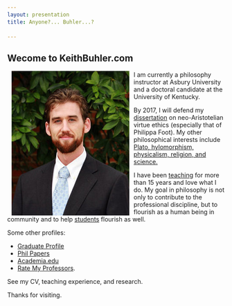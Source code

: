 ```yaml
---
layout: presentation
title: Anyone?... Buhler...?  

--- 
```


<section>
<section-background-data>

# Wecome to KeithBuhler.com

<img src="/img/keithbuhler-golden.png" alt="Keith Buhler" align="left" hspace="10"> 

</section>
<section>


I am currently a philosophy instructor at Asbury University and a doctoral candidate at the University of Kentucky. 




</section>
<section>

By 2017, I will defend my [dissertation](/research) on neo-Aristotelian virtue ethics (especially that of Philippa Foot). My other philosophical interests include [Plato, hylomorphism, physicalism, religion, and science.](https://uky.academia.edu/KeithBuhler) 




</section>
<section>

I have been [teaching](/teaching) for more than 15 years and love what I do.  My goal in philosophy is not only to contribute to the professional discipline, but to flourish as a human being in community and to help [students](/philosophy) flourish as well. 




</section>
<section>

Some other profiles: 

* [Graduate Profile](https://philosophy.as.uky.edu/users/kebu226) 
* [Phil Papers](http://philpapers.org/profile/47267) 
* [Academia.edu](https://uky.academia.edu/KeithBuhler) 
* [Rate My Professors](http://www.ratemyprofessors.com/ShowRatings.jsp?tid=1822771). 




</section>
<section>

See my CV, teaching experience, and research.

Thanks for visiting. 




</section>